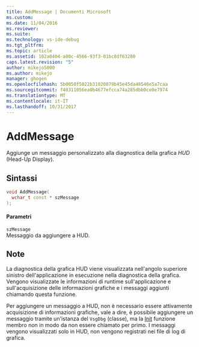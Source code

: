 ```yaml
---
title: AddMessage | Documenti Microsoft
ms.custom: 
ms.date: 11/04/2016
ms.reviewer: 
ms.suite: 
ms.technology: vs-ide-debug
ms.tgt_pltfrm: 
ms.topic: article
ms.assetid: 102a0404-a00c-4566-93f3-01bc8df63280
caps.latest.revision: "5"
author: mikejo5000
ms.author: mikejo
manager: ghogen
ms.openlocfilehash: 5b0050f5022b31020879b45e45da48546e5a7caa
ms.sourcegitcommit: f40311056ea0b4677efcca74a285dbb0ce0e7974
ms.translationtype: MT
ms.contentlocale: it-IT
ms.lasthandoff: 10/31/2017
---
```

# <a name="addmessage"></a>AddMessage
Aggiunge un messaggio personalizzato alla diagnostica della grafica *HUD* (Head-Up Display).  
  
## <a name="syntax"></a>Sintassi  
  
```C++  
void AddMessage(  
  wchar_t const * szMessage  
);  
```  
  
#### <a name="parameters"></a>Parametri  
 `szMessage`  
 Messaggio da aggiungere a HUD.  
  
## <a name="remarks"></a>Note  
 La diagnostica della grafica HUD viene visualizzata nell'angolo superiore sinistro dell'applicazione in esecuzione nella diagnostica della grafica. Vengono visualizzate le informazioni di runtime sull'applicazione e sull'acquisizione delle informazioni grafiche e i messaggi aggiunti chiamando questa funzione.  
  
 Per aggiungere un messaggio a HUD, non è necessario essere attivamente acquisizione di informazioni grafiche, vale a dire, è possibile aggiungere un messaggio tramite un'istanza del `VsgDbg` (classe), ma la [Init](init.md) funzione membro non in modo da non essere chiamato per primo. I messaggi vengono visualizzati solo in HUD, non vengono registrati nei file di log di grafica.